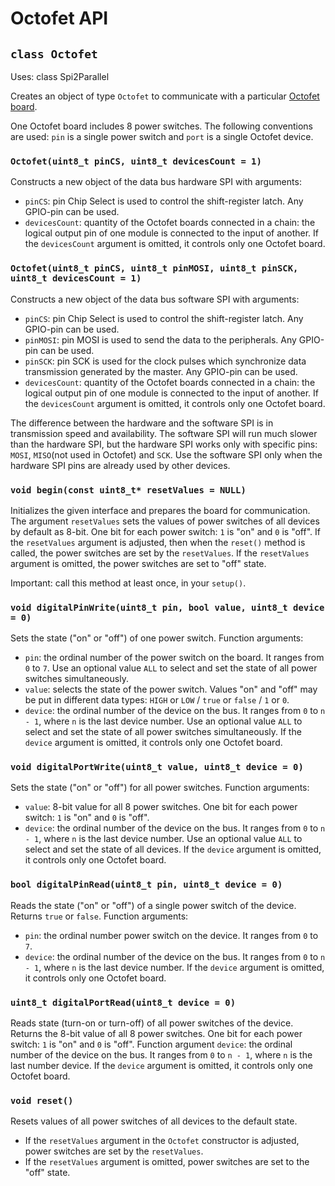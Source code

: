 # Octofet API

## `class Octofet`

Uses: class Spi2Parallel

Creates an object of type `Octofet` to communicate with a particular [Octofet board](https://my.amperka.com/modules/octofet).

One Octofet board includes 8 power switches. The following conventions are used: `pin` is a single power switch and `port` is a single Octofet device.

### `Octofet(uint8_t pinCS, uint8_t devicesCount = 1)`

Constructs a new object of the data bus hardware SPI with arguments:

- `pinCS`: pin Chip Select is used to control the shift-register latch. Any GPIO-pin can be used.
- `devicesCount`: quantity of the Octofet boards connected in a chain: the logical output pin of one module is connected to the input of another. If the `devicesCount` argument is omitted, it controls only one Octofet board.

### `Octofet(uint8_t pinCS, uint8_t pinMOSI, uint8_t pinSCK, uint8_t devicesCount = 1)`

Constructs a new object of the data bus software SPI with arguments:

- `pinCS`: pin Chip Select is used to control the shift-register latch. Any GPIO-pin can be used.
- `pinMOSI`: pin MOSI is used to send the data to the peripherals. Any GPIO-pin can be used.
- `pinSCK`: pin SCK is used for the clock pulses which synchronize data transmission generated by the master. Any GPIO-pin can be used.
- `devicesCount`: quantity of the Octofet boards connected in a chain: the logical output pin of one module is connected to the input of another. If the `devicesCount` argument is omitted, it controls only one Octofet board.

The difference between the hardware and the software SPI is in transmission speed and availability. The software SPI will run much slower than the hardware SPI, but the hardware SPI works only with specific pins: `MOSI`, `MISO`(not used in Octofet) and `SCK`. Use the software SPI only when the hardware SPI pins are already used by other devices.

### `void begin(const uint8_t* resetValues = NULL)`

Initializes the given interface and prepares the board for communication. The argument `resetValues` sets the values of power switches of all devices by default as 8-bit. One bit for each power switch: `1` is "on" and `0` is "off". If the `resetValues` argument is adjusted, then when the `reset()` method is called, the power switches are set by the `resetValues`. If the `resetValues` argument is omitted, the power switches are set to "off" state.

Important: call this method at least once, in your `setup()`.

### `void digitalPinWrite(uint8_t pin, bool value, uint8_t device = 0)`

Sets the state ("on" or "off") of one power switch. Function arguments:

- `pin`: the ordinal number of the power switch on the board. It ranges from `0` to `7`. Use an optional value `ALL` to select and set the state of all power switches simultaneously.
- `value`: selects the state of the power switch. Values "on" and "off" may be put in different data types: `HIGH` or `LOW` / `true` or `false` / `1` or `0`.
- `device`: the ordinal number of the device on the bus. It ranges from `0` to `n - 1`, where `n` is the last device number. Use an optional value `ALL` to select and set the state of all power switches simultaneously. If the `device` argument is omitted, it controls only one Octofet board.

### `void digitalPortWrite(uint8_t value, uint8_t device = 0)`

Sets the state ("on" or "off") for all power switches. Function arguments:

- `value`: 8-bit value for all 8 power switches. One bit for each power switch: `1` is "on" and `0` is "off".
- `device`: the ordinal number of the device on the bus. It ranges from `0` to `n - 1`, where `n` is the last device number. Use an optional value `ALL` to select and set the state of all devices. If the `device` argument is omitted, it controls only one Octofet board.

### `bool digitalPinRead(uint8_t pin, uint8_t device = 0)`

Reads the state ("on" or "off") of a single power switch of the device. Returns `true` or `false`. Function arguments:

- `pin`: the ordinal number power switch on the device. It ranges from `0` to `7`.
- `device`: the ordinal number of the device on the bus. It ranges from `0` to `n - 1`, where `n` is the last device number. If the `device` argument is omitted, it controls only one Octofet board.

### `uint8_t digitalPortRead(uint8_t device = 0)`

Reads state (turn-on or turn-off) of all power switches of the device. Returns the 8-bit value of all 8 power switches. One bit for each power switch: `1` is "on" and `0` is "off". Function argument `device`: the ordinal number of the device on the bus. It ranges from `0` to `n - 1`, where `n` is the last number device. If the `device` argument is omitted, it controls only one Octofet board.

### `void reset()`

Resets values of all power switches of all devices to the default state.

- If the `resetValues` argument in the `Octofet` constructor is adjusted, power switches are set by the `resetValues`.
- If the `resetValues` argument is omitted, power switches are set to the "off" state.
